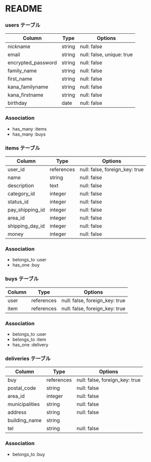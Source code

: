 # README

### users テーブル

| Column              | Type    | Options                  |
| ------------------- | ------- | ------------------------ |
| nickname            | string  | null: false              |
| email               | string  | null: false, unique: true|
| encrypted_password  | string  | null: false              |
| family_name         | string  | null: false              |
| first_name          | string  | null: false              |
| kana_familyname     | string  | null: false              |
| kana_firstname      | string  | null: false              |
| birthday            | date    | null: false              |


### Association
- has_many :items
- has_many :buys


### items テーブル

| Column                | Type             | Options                        |
| ----------------------| ---------------- | ------------------------------ |
| user_id               | references       | null: false, foreign_key: true |
| name                  | string           | null: false                    | 
| description           | text             | null: false                    | 
| category_id           | integer          | null: false                    | 
| status_id             | integer          | null: false                    |
| pay_shipping_id       | integer          | null: false                    |
| area_id               | integer          | null: false                    |
| shipping_day_id       | integer          | null: false                    |
| money                 | integer          | null: false                    |


### Association

- belongs_to :user
- has_one    :buy



### buys テーブル

| Column            | Type             | Options                         |
| ------------------| ---------------- | --------------------------------|
| user              | references       | null: false, foreign_key: true  |
| item              | references       | null: false, foreign_key: true  |


### Association 
- belongs_to :user
- belongs_to :item
- has_one    :delivery

### deliveries テーブル

| Column            | Type             | Options                         |
| ------------------| ---------------- | --------------------------------|
| buy               | references       | null: false, foreign_key: true  |
| postal_code       | string           | null: false                     |
| area_id           | integer          | null: false                     |
| municipalities    | string           | null: false                     |
| address           | string           | null: false                     |
| building_name     | string           |                                 |
| tel               | string           | null: false                     |


### Association
- belongs_to :buy
